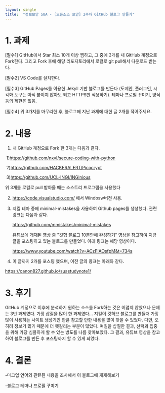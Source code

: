 ```yaml
---
layout: single
title:  "정보보안 SUA - [오픈소스 보안] 2주차 GitHub 블로그 만들기"
---
```



# 1. 과제

[필수1] GitHub에서 Star 최소 10개 이상 찜하고, 그 중에 3개를 내 GitHub 계정으로 Fork한다. 그리고 Fork 후에 해당 리포지토리에서 로컬로 git pull해서 다운로드 받는다.

[필수2] VS Code를 설치한다.

[필수3] GitHub Pages를 이용한 Jekyll 기반 블로그를 만든다 (도메인, 플러그인, 시각화 도구는 아직 붙이지 않아도 되고 HTTPS만 적용하기). 테마나 프로필 꾸미기, 양식 등의 제한은 없음.

[필수4] 위 3가지를 마무리한 후, 블로그에 지난 과제에 대한 글 2개를 적어주세요. 



# 2. 내용

1. 내 GitHub 계정으로 Fork 한 3개는 다음과 같다.

​       1)https://github.com/nxvl/secure-coding-with-python


​       2)https://github.com/HACKERALERT/Picocrypt



​       3)https://github.com/UCL-INGI/INGInious

  위 3개를 로컬로 pull 받아올 때는 소스트리 프로그램을 사용했다



2. https://code.visualstudio.com/ 에서 Windosw버전 사용.



3. 지킬 테마 중에 minimal-mistakes을 사용하여 Github pages를 생성했다. 관련 링크는 다음과 같다.

   https://github.com/mmistakes/minimal-mistakes

   유튜브에 개재된 영상 중 "깃헙 블로그 10분안에 완성하기"  영상을 참고하여 지금 글을 포스팅하고 있는 블로그를 만들었다. 아래 링크는 해당 영상이다.

   https://www.youtube.com/watch?v=ACzFIAOsfpM&t=734s

4.  이 글까지 2개를 포스팅 했으며, 이전 글의 링크는 아래와 같다.

   https://canon827.github.io/suastudynote1/



# 3. 후기

GitHub 계정으로 이후에 분석하기 원하는 소스를 Fork하는 것은 어렵지 않았으나 문제는 3번 과제였다. 가장 삽질을 많이 한 과제였다... 지킬이 깃허브 블로그를 만들때 가장 많이 사용하는 사이트 생성기인 만큼 참고할 만한 내용을 많이 찾을 수 있었다. 다만, 오히려 정보가 많기 때문에 더 헷갈리는 부분이 많았다. 며칠을 삽질한 결과, 선택과 집중을 위해 가장 심플하게 할 수 있는 방도를 나름 찾아보았다. 그 결과, 유튜브 영상을 참고하여 블로그를 만든 후 포스팅까지 할 수 있게 되었다.



# 4. 결론

-마크업 언어와 관련된 내용을 조사해서 이 블로그에 개재해보기

-블로그 테마나 프로필 꾸미기
